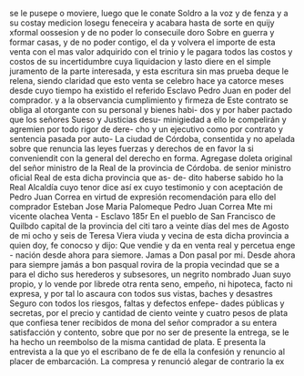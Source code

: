se le pusepe o moviere,
luego que le conate Soldro a la voz y
de fenza y a su costay medicion losegu
feneceira y acabara hasta de
sorte en quijy xformal oossesion y de no poder lo consecuile doro
Sobre en guerra y formar casas, y de no poder contigo, el da y volvera el importe de esta venta con el mas valor adquirido con el trinio y le pagara todos las costos y costos de su incertidumbre cuya liquidacion y lasto diere en el simple juramento de la parte
interesada,
y esta escritura sin mas prueba deque le relena,
siendo
claridad que esto venta se celebro hace ya catorce meses desde
cuyo tiempo ha existido el referido Esclavo Pedro Juan en poder del comprador.
y a la observancia cumplimiento y firmeza de
Este contrato se obliga al otorgante con su personal y bienes habi- dos y por haber pactado que los señores Sueso y Justicias desu- minigiedad a ello le compelirán y agremien por todo rigor de dere- cho y un ejecutivo como por contrato y sentencia pasada por auto-
La ciudad de Córdoba, consentida y no apelada sobre que renuncia las leyes fuerzas y derechos de en favor la si conveniendit con la general del derecho en forma. Agregase doleta original del señor ministro de la Real de la provincia de Córdoba.
de senior ministro oficial Real de esta dicha provincia que as- de- dito haberse sabido ho la Real Alcaldía cuyo tenor dice así ex cuyo testimonio y con aceptación de Pedro Juan Correa en virtud de expresión recomendación para ello del comprador Esteban
Jose Maria Palomeque
Pedro Juan Correa
Mte mi vicente olachea
Venta - Esclavo
185r En el pueblo de San Francisco de Quilbdo capital de la provincia del
citi
taro a veinte días del mes de Agosto de mi ocho y seis de
Teresa Viera viuda y vecina de esta dicha provincia a quien doy, fe conocso y dijo: Que vendie y da en venta real y percetua enge - nación desde ahora para siemore. Jamas a Don pasal por mi.
Desde ahora para siempre jamás a bon pasqual rovira de la propia vecindad que se a para el dicho sus herederos y subsesores, un negrito nombrado Juan suyo propio, y lo vende por librede otra renta seno, empeño, ni hipoteca, facto ni expresa, y por tal lo ascaura con todos sus vistas, baches y desastres
Seguro con todos los riesgos, faltas y defectos enfepe- dades públicas y secretas, por el precio y cantidad de ciento veinte y cuatro pesos de plata que confiesa tener recibidos de mona del señor comprador a su entera satisfacción y contento, sobre que por no ser de presente la entrega, se le ha hecho un reembolso de la misma cantidad de plata.
E presenta la entrevista a la que yo el escribano de fe de ella la confesión y renuncio al placer de embarcación.
La compresa y renunció alegar de contrario la ex
